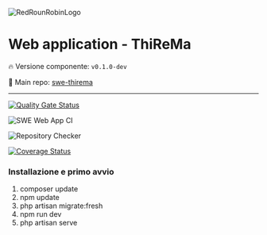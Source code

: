 ![RedRounRobinLogo](https://i.imgur.com/3Dcv4vs.png)

# Web application - ThiReMa

:fire: Versione componente: `v0.1.0-dev` 

:pushpin: Main repo: [swe-thirema](https://github.com/RedRoundRobin/swe-thirema)

---

[![Quality Gate Status](https://sonarcloud.io/api/project_badges/measure?project=RedRoundRobin_swe-webapp&metric=alert_status)](https://sonarcloud.io/dashboard?id=RedRoundRobin_swe-webapp)

![SWE Web App CI](https://github.com/RedRoundRobin/swe-webapp/workflows/SWE%20Web%20App%20CI/badge.svg)

![Repository Checker](https://github.com/RedRoundRobin/swe-webapp/workflows/Repository%20Checker/badge.svg)

[![Coverage Status](https://coveralls.io/repos/github/RedRoundRobin/swe-webapp/badge.svg?branch=develop)](https://coveralls.io/github/RedRoundRobin/swe-webapp?branch=develop)


### Installazione e primo avvio

1. composer update
2. npm update
3. php artisan migrate:fresh
4. npm run dev
5. php artisan serve
